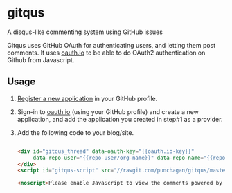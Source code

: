 gitqus
======

A disqus-like commenting system using GitHub issues

Gitqus uses GitHub OAuth for authenticating users, and letting them post
comments.  It uses [oauth.io](https://oauth.io/) to be able to do OAuth2
authentication on Github from Javascript.

## Usage

1. [Register a new application](https://github.com/settings/applications/new) in
  your GitHub profile.

2. Sign-in to [oauth.io](https://oauth.io/) (using your GitHub profile) and
  create a new application, and add the application you created in step#1 as a
  provider.

3. Add the following code to your blog/site.

    ```html

    <div id="gitqus_thread" data-oauth-key="{{oauth.io-key}}"
         data-repo-user="{{repo-user/org-name}}" data-repo-name="{{repo-name}}" >
    </div>
    <script id="gitqus-script" src="//rawgit.com/punchagan/gitqus/master/public/javascripts/main-built.js"></script>

    <noscript>Please enable JavaScript to view the comments powered by Gitqus.</a></noscript>

    ```
